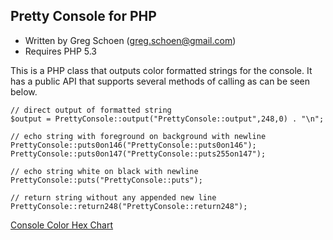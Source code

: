 ## Pretty Console for PHP

 * Written by Greg Schoen (greg.schoen@gmail.com)
 * Requires PHP 5.3

This is a PHP class that outputs color formatted strings for the console. It has a public API that supports several methods of calling as can be seen below.

```
// direct output of formatted string
$output = PrettyConsole::output("PrettyConsole::output",248,0) . "\n";

// echo string with foreground on background with newline
PrettyConsole::puts0on146("PrettyConsole::puts0on146");
PrettyConsole::puts0on147("PrettyConsole::puts255on147");

// echo string white on black with newline
PrettyConsole::puts("PrettyConsole::puts");

// return string without any appended new line
PrettyConsole::return248("PrettyConsole::return248");
```

[Console Color Hex Chart](http://upload.wikimedia.org/wikipedia/commons/9/95/Xterm_color_chart.png)

